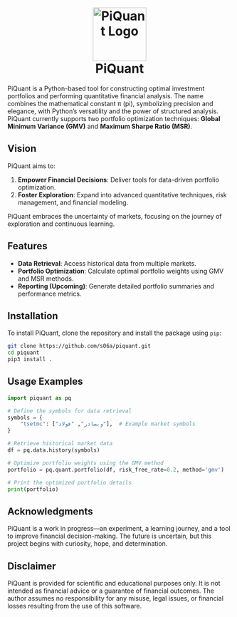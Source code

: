 <h1 align="center">
    <a href="https://github.com/s06a/piquant"><img alt="PiQuant Logo" src="https://github.com/user-attachments/assets/5191a09c-4c00-40ab-92af-b5defa7835af" width="120"></a><br>PiQuant
</h1>

PiQuant is a Python-based tool for constructing optimal investment portfolios and performing quantitative financial analysis. The name combines the mathematical constant π (pi), symbolizing precision and elegance, with Python’s versatility and the power of structured analysis. PiQuant currently supports two portfolio optimization techniques: **Global Minimum Variance (GMV)** and **Maximum Sharpe Ratio (MSR)**.

## **Vision**

PiQuant aims to:
1. **Empower Financial Decisions**: Deliver tools for data-driven portfolio optimization.  
2. **Foster Exploration**: Expand into advanced quantitative techniques, risk management, and financial modeling.  

PiQuant embraces the uncertainty of markets, focusing on the journey of exploration and continuous learning.


## **Features**

- **Data Retrieval**: Access historical data from multiple markets.  
- **Portfolio Optimization**: Calculate optimal portfolio weights using GMV and MSR methods.  
- **Reporting (Upcoming)**: Generate detailed portfolio summaries and performance metrics.  


## **Installation**

To install PiQuant, clone the repository and install the package using `pip`:

```bash
git clone https://github.com/s06a/piquant.git
cd piquant
pip3 install .
```


## **Usage Examples**

```python
import piquant as pq

# Define the symbols for data retrieval
symbols = {
    "tsetmc": ["وبصادر", "فولاد"],  # Example market symbols
}

# Retrieve historical market data
df = pq.data.history(symbols)

# Optimize portfolio weights using the GMV method
portfolio = pq.quant.portfolio(df, risk_free_rate=0.2, method='gmv')

# Print the optimized portfolio details
print(portfolio)
```

## **Acknowledgments**

PiQuant is a work in progress—an experiment, a learning journey, and a tool to improve financial decision-making. The future is uncertain, but this project begins with curiosity, hope, and determination.

## **Disclaimer**

PiQuant is provided for scientific and educational purposes only. It is not intended as financial advice or a guarantee of financial outcomes. The author assumes no responsibility for any misuse, legal issues, or financial losses resulting from the use of this software.
